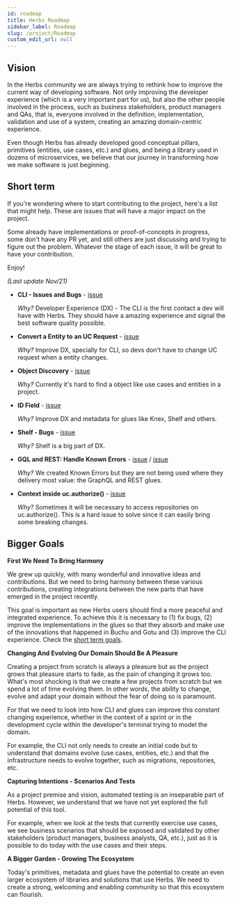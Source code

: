 ```yaml
---
id: roadmap
title: Herbs Roadmap
sidebar_label: Roadmap
slug: /project/Roadmap
custom_edit_url: null
---
```


## Vision

In the Herbs community we are always trying to rethink how to improve the current way of developing software. Not only improving the developer experience (which is a very important part for us), but also the other people involved in the process, such as business stakeholders, product managers and QAs, that is, everyone involved in the definition, implementation, validation and use of a system, creating an amazing domain-centric experience. 

Even though Herbs has already developed good conceptual pillars, primitives (entities, use cases, etc.) and glues, and being a library used in dozens of microservices, we believe that our journey in transforming how we make software is just beginning.

## Short term

If you're wondering where to start contributing to the project, here's a list that might help. These are issues that will have a major impact on the project.

Some already have implementations or proof-of-concepts in progress, some don't have any PR yet, and still others are just discussing and trying to figure out the problem. Whatever the stage of each issue, it will be great to have your contribution.

Enjoy!

*(Last update Nov/21)*

- **CLI - Issues and Bugs** - [issue](https://github.com/herbsjs/herbs-cli/issues?q=is%3Aissue+is%3Aopen+label%3Abug)

    *Why?* Developer Experience (DX) - The CLI is the first contact a dev will have with Herbs. They should have a amazing experience and signal the best software quality possible.

- **Convert a Entity to an UC Request** - [issue](https://github.com/herbsjs/buchu/issues/53)

    *Why?* Improve DX, specially for CLI, so devs don't have to change UC request when a entity changes. 

- **Object Discovery** - [issue](https://github.com/herbsjs/herbs/issues/11)

    *Why?* Currently it's hard to find a object like use cases and entities in a project. 

- **ID Field** - [issue](https://github.com/herbsjs/gotu/issues/46)

    *Why?* Improve DX and metadata for glues like Knex, Shelf and others.

- **Shelf - Bugs** - [issue](https://github.com/herbsjs/herbsshelf/issues?q=is%3Aissue+is%3Aopen+label%3Abug)

    *Why?* Shelf is a big part of DX. 

- **GQL and REST: Handle Known Errors** - [issue](https://github.com/herbsjs/herbs2gql/issues/27) / [issue](https://github.com/herbsjs/herbs2rest/issues/17)

    *Why?* We created Known Errors but they are not being used where they delivery most value: the GraphQL and REST glues.

- **Context inside uc.authorize()** - [issue](https://github.com/herbsjs/buchu/issues/44)

    *Why?* Sometimes it will be necessary to access repositories on uc.authorize(). This is a hard issue to solve since it can easily bring some breaking changes.

## Bigger Goals

**First We Need To Bring Harmony**

We grew up quickly, with many wonderful and innovative ideas and contributions. But we need to bring harmony between these various contributions, creating integrations between the new parts that have emerged in the project recently.

This goal is important as new Herbs users should find a more peaceful and integrated experience. To achieve this it is necessary to (1) fix bugs, (2) improve the implementations in the glues so that they absorb and make use of the innovations that happened in Buchu and Gotu and (3) improve the CLI experience. Check the [short term goals](#short-term).

**Changing And Evolving Our Domain Should Be A Pleasure**

Creating a project from scratch is always a pleasure but as the project grows that pleasure starts to fade, as the pain of changing it grows too. What's most shocking is that we create a few projects from scratch but we spend a lot of time evolving them. In other words, the ability to change, evolve and adapt your domain without the fear of doing so is paramount.

For that we need to look into how CLI and glues can improve this constant changing experience, whether in the context of a sprint or in the development cycle within the developer's terminal trying to model the domain.

For example, the CLI not only needs to create an initial code but to understand that domains evolve (use cases, entities, etc.) and that the infrastructure needs to evolve together, such as migrations, repositories, etc.

**Capturing Intentions - Scenarios And Tests**

As a project premise and vision, automated testing is an inseparable part of Herbs. However, we understand that we have not yet explored the full potential of this tool.

For example, when we look at the tests that currently exercise use cases, we see business scenarios that should be exposed and validated by other stakeholders (product managers, business analysts, QA, etc.), just as it is possible to do today with the use cases and their steps.

**A Bigger Garden - Growing The Ecosystem**

Today's primitives, metadata and glues have the potential to create an even larger ecosystem of libraries and solutions that use Herbs. We need to create a strong, welcoming and enabling community so that this ecosystem can flourish.